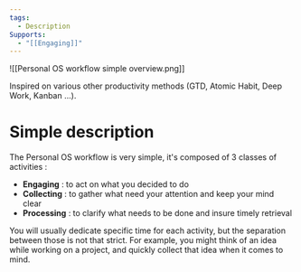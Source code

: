 ```yaml
---
tags:
  - Description
Supports:
  - "[[Engaging]]"
---
```

![[Personal OS workflow simple overview.png]]

Inspired on various other productivity methods (GTD, Atomic Habit, Deep Work, Kanban ...). 

# Simple description

The Personal OS workflow is very simple, it's composed of 3 classes of activities : 
- **Engaging** : to act on what you decided to do
- **Collecting** : to gather what need your attention and keep your mind clear
- **Processing** : to clarify what needs to be done and insure timely retrieval

You will usually dedicate specific time for each activity, but the separation between those is not that strict. For example, you might think of an idea while working on a project, and quickly collect that idea when it comes to mind. 

